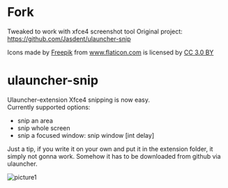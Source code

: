 # Fork
Tweaked to work with xfce4 screenshot tool
Original project: https://github.com/Jasdent/ulauncher-snip
<div>Icons made by <a href="https://www.freepik.com/" title="Freepik">Freepik</a> from <a href="https://www.flaticon.com/" 			    title="Flaticon">www.flaticon.com</a> is licensed by <a href="http://creativecommons.org/licenses/by/3.0/" 			    title="Creative Commons BY 3.0" target="_blank">CC 3.0 BY</a></div>

# ulauncher-snip
Ulauncher-extension
Xfce4 snipping is now easy.  
Currently supported options:
- snip an area
- snip whole screen
- snip a focused window: snip window [int delay]

Just a tip, if you write it on your own and put it in the extension folder, it simply not gonna work. Somehow it has to be downloaded from github via ulauncher.

![picture1](https://user-images.githubusercontent.com/33674169/47446636-3e2b1800-d7ee-11e8-94a8-1c7c7880e758.png)
